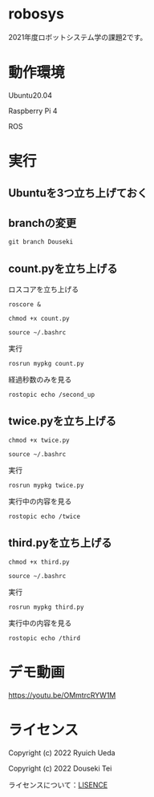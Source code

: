 # robosys
2021年度ロボットシステム学の課題2です。

# 動作環境
Ubuntu20.04

Raspberry Pi 4

ROS

# 実行

Ubuntuを3つ立ち上げておく
---
## branchの変更
 ```
 git branch Douseki
 ```

## count.pyを立ち上げる

ロスコアを立ち上げる
 ```
roscore &
 ```
 ```
chmod +x count.py
 ```
  ```
source ~/.bashrc
 ```
 実行
 ```
rosrun mypkg count.py
 ```
 経過秒数のみを見る
 ```
rostopic echo /second_up
 ```
## twice.pyを立ち上げる
  ```
chmod +x twice.py
 ```
  ```
source ~/.bashrc
 ```
 実行
 ```
rosrun mypkg twice.py
 ```
 実行中の内容を見る
 ```
rostopic echo /twice
 ```
## third.pyを立ち上げる
  ```
chmod +x third.py
 ```
  ```
source ~/.bashrc
 ```
 実行
 ```
rosrun mypkg third.py
 ```
 実行中の内容を見る
 ```
rostopic echo /third
 ```
# デモ動画

https://youtu.be/OMmtrcRYW1M

# ライセンス
Copyright (c) 2022 Ryuich Ueda

Copyright (c) 2022 Douseki Tei

ライセンスについて：[LISENCE](https://github.com/hiro2001/mypkg/blob/main/LICENSE)
